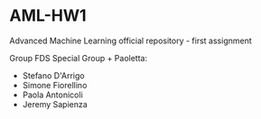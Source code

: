 # AML-HW1
Advanced Machine Learning official repository - first assignment

Group FDS Special Group + Paoletta:

- Stefano D'Arrigo
- Simone Fiorellino
- Paola Antonicoli
- Jeremy Sapienza
